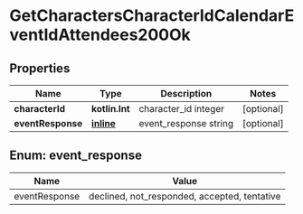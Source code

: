 
# GetCharactersCharacterIdCalendarEventIdAttendees200Ok

## Properties
Name | Type | Description | Notes
------------ | ------------- | ------------- | -------------
**characterId** | **kotlin.Int** | character_id integer |  [optional]
**eventResponse** | [**inline**](#EventResponseEnum) | event_response string |  [optional]


<a name="EventResponseEnum"></a>
## Enum: event_response
Name | Value
---- | -----
eventResponse | declined, not_responded, accepted, tentative



